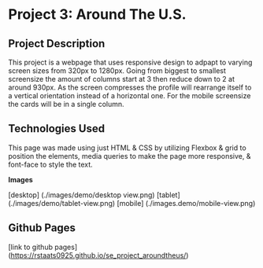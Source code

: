 # Project 3: Around The U.S.

## Project Description

This project is a webpage that uses responsive design to adpapt to varying screen sizes from 320px to 1280px. Going from biggest to smallest screensize the amount of columns start at 3 then reduce down to 2 at around 930px. As the screen compresses the profile will rearrange itself to a vertical orientation instead of a horizontal one. For the mobile screensize the cards will be in a single column.

## Technologies Used

This page was made using just HTML & CSS by utilizing Flexbox & grid to position the elements, media queries to make the page more responsive, & font-face to style the text.

**Images**

[desktop] (./images/demo/desktop view.png)
[tablet] (./images/demo/tablet-view.png)
[mobile] (./images.demo/mobile-view.png)

## Github Pages

[link to github pages] (https://rstaats0925.github.io/se_project_aroundtheus/)
